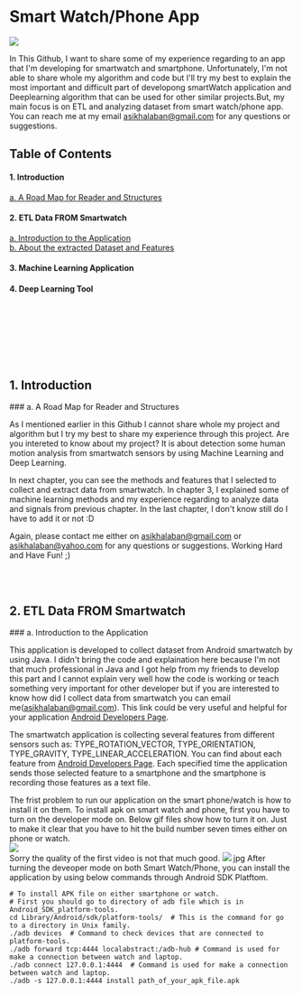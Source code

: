 # Smart Watch/Phone App

![](https://github.com/asikhalaban/Smart-Watch-Phone-App/blob/master/img/smart-phone-app-650.jpg)

In This Github, I want to share some of my experience regarding to an app that I'm developing for smartwatch and smartphone. Unfortunately, I'm not able to share whole my algorithm and code but I'll try my best to explain the most important and difficult part of developong smartWatch application and Deeplearning algorithm that can be used for other similar projects.But, my main focus is on ETL and analyzing dataset from smart watch/phone app.   
You can reach me at my email asikhalaban@gmail.com for any questions or suggestions.

## Table of Contents

#### 1. Introduction<br>
[a. A Road Map for Reader and Structures](#structures) 
#### 2. ETL Data FROM Smartwatch<br>
[a. Introduction to the Application](#Introduction) <br>
[b. About the extracted Dataset and Features](#Introduction)  
#### 3. Machine Learning Application<br>
#### 4. Deep Learning Tool<br>
<br><br><br><br><br><br>


## 1. Introduction
<a name="structures"/>
### a. A Road Map for Reader and Structures

As I mentioned earlier in this Github I cannot share whole my project and algorithm but I try my best to share my experience through this project. Are you intereted to know about my project? It is about detection some human motion analysis from smartwatch sensors by using Machine Learning and Deep Learning.

In next chapter, you can see the methods and features that I selected to collect and extract data from smartwatch. In chapter 3, I explained some of machine learning methods and my experience regarding to analyze data and signals from previous chapter. In the last chapter, I don't know still do I have to add it or not :D 

Again, please contact me either on asikhalaban@gmail.com or asikhalaban@yahoo.com for any questions or suggestions. Working Hard and Have Fun! ;)

<br><br>

## 2. ETL Data FROM Smartwatch
<a name="Introduction"/>
### a. Introduction to the Application

This application is developed to collect dataset from Android smartwatch by using Java. I didn't bring the code and explaination here because I'm not that much professional in Java and I got help from my friends to develop this part and I cannot explain very well how the code is working or teach something very important for other developer but if you are interested to know how did I collect data from smartwatch you can email me(asikhalaban@gmail.com). This link could be very useful and helpful for your application [Android Developers Page](https://developer.android.com/guide/topics/sensors/sensors_overview.html).

The smartwatch application is collecting several features from different sensors such as: 
TYPE_ROTATION_VECTOR, TYPE_ORIENTATION, TYPE_GRAVITY, TYPE_LINEAR_ACCELERATION.
You can find about each feature from [Android Developers Page](https://developer.android.com/guide/topics/sensors/sensors_overview.html).
Each specified time the application sends those selected feature to a smartphone and the smartphone is recording those features as a text file.

The frist problem to run our application on the smart phone/watch is how to install it on them.
To install apk on smart watch and phone, first you have to turn on the developer mode on. Below gif files show how to turn it on. Just to make it clear that you have to hit the build number seven times either on phone or watch.
<br>
![](https://github.com/asikhalaban/Smart-Watch-Phone-App/blob/master/img/output_4dXucU.gif)
<br>
Sorry the quality of the first video is not that much good.
![](https://github.com/asikhalaban/Smart-Watch-Phone-App/blob/master/img/phone.gif)
jpg
After turning the deveoper mode on both Smart Watch/Phone, you can install the application by using below commands through Android SDK Platftom.
```
# To install APK file on either smartphone or watch. 
# First you should go to directory of adb file which is in Android_SDK_platform-tools.
cd Library/Android/sdk/platform-tools/  # This is the command for go to a directory in Unix family.
./adb devices  # Command to check devices that are connected to platform-tools.
./adb forward tcp:4444 localabstract:/adb-hub # Command is used for make a connection between watch and laptop.
./adb connect 127.0.0.1:4444  # Command is used for make a connection between watch and laptop.
./adb -s 127.0.0.1:4444 install path_of_your_apk_file.apk 
```



